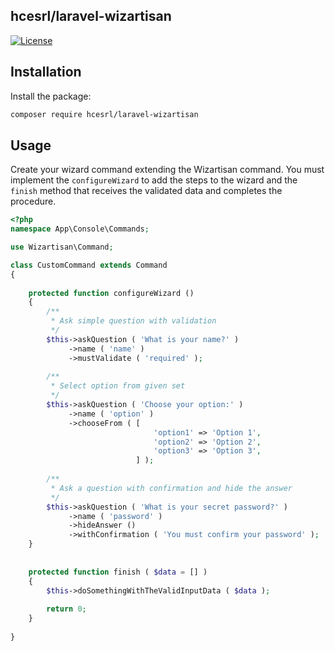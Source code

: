 ## hcesrl/laravel-wizartisan

[![License](http://img.shields.io/badge/license-MIT-brightgreen.svg?style=flat-square)](https://tldrlegal.com/license/mit-license)

## Installation

Install the package:
```bash
composer require hcesrl/laravel-wizartisan
```


## Usage

Create your wizard command extending the Wizartisan command. You must implement the `configureWizard` to add the 
steps to the wizard and the `finish` method that receives the validated data and completes the procedure.

```php
<?php
namespace App\Console\Commands;

use Wizartisan\Command;

class CustomCommand extends Command
{
	
	protected function configureWizard ()
	{
		/**
		 * Ask simple question with validation
		 */
		$this->askQuestion ( 'What is your name?' )
			 ->name ( 'name' )
			 ->mustValidate ( 'required' );
		
		/**
		 * Select option from given set
		 */
		$this->askQuestion ( 'Choose your option:' )
			 ->name ( 'option' )
			 ->chooseFrom ( [
								'option1' => 'Option 1',
								'option2' => 'Option 2',
								'option3' => 'Option 3',
							] );
		
		/**
		 * Ask a question with confirmation and hide the answer
		 */
		$this->askQuestion ( 'What is your secret password?' )
			 ->name ( 'password' )
			 ->hideAnswer ()
			 ->withConfirmation ( 'You must confirm your password' );
	}
	
	
	protected function finish ( $data = [] )
	{
		$this->doSomethingWithTheValidInputData ( $data );
		
		return 0;
	}
	
}
```